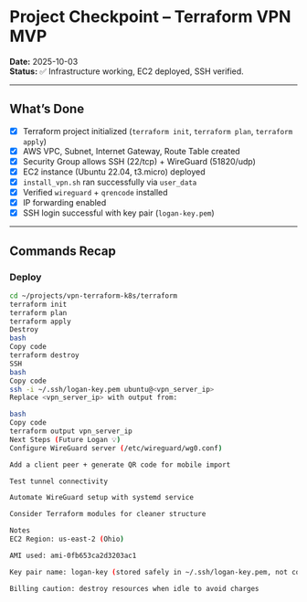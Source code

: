 # Project Checkpoint – Terraform VPN MVP

**Date:** 2025-10-03  
**Status:** ✅ Infrastructure working, EC2 deployed, SSH verified.

---

## What’s Done
- [x] Terraform project initialized (`terraform init`, `terraform plan`, `terraform apply`)
- [x] AWS VPC, Subnet, Internet Gateway, Route Table created
- [x] Security Group allows SSH (22/tcp) + WireGuard (51820/udp)
- [x] EC2 instance (Ubuntu 22.04, t3.micro) deployed
- [x] `install_vpn.sh` ran successfully via `user_data`
- [x] Verified `wireguard` + `qrencode` installed
- [x] IP forwarding enabled
- [x] SSH login successful with key pair (`logan-key.pem`)

---

## Commands Recap

### Deploy
```bash
cd ~/projects/vpn-terraform-k8s/terraform
terraform init
terraform plan
terraform apply
Destroy
bash
Copy code
terraform destroy
SSH
bash
Copy code
ssh -i ~/.ssh/logan-key.pem ubuntu@<vpn_server_ip>
Replace <vpn_server_ip> with output from:

bash
Copy code
terraform output vpn_server_ip
Next Steps (Future Logan 💡)
Configure WireGuard server (/etc/wireguard/wg0.conf)

Add a client peer + generate QR code for mobile import

Test tunnel connectivity

Automate WireGuard setup with systemd service

Consider Terraform modules for cleaner structure

Notes
EC2 Region: us-east-2 (Ohio)

AMI used: ami-0fb653ca2d3203ac1

Key pair name: logan-key (stored safely in ~/.ssh/logan-key.pem, not committed to git)

Billing caution: destroy resources when idle to avoid charges